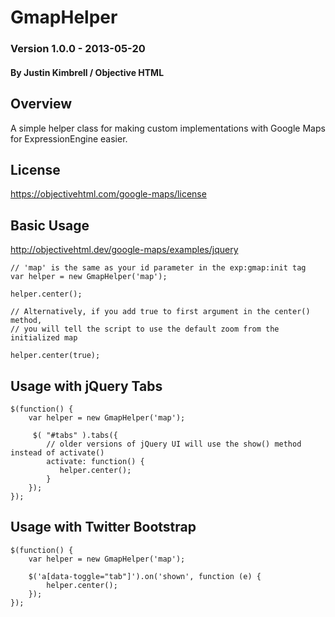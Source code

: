 GmapHelper
============

### Version 1.0.0 - 2013-05-20

#### By Justin Kimbrell / Objective HTML

Overview
--------

A simple helper class for making custom implementations with Google Maps for ExpressionEngine easier.

License
-------

https://objectivehtml.com/google-maps/license


Basic Usage
-----------

http://objectivehtml.dev/google-maps/examples/jquery

    // 'map' is the same as your id parameter in the exp:gmap:init tag
    var helper = new GmapHelper('map'); 
 
    helper.center();
    
    // Alternatively, if you add true to first argument in the center() method,
    // you will tell the script to use the default zoom from the initialized map
    
    helper.center(true);

Usage with jQuery Tabs
----------------------

	$(function() {			
		var helper = new GmapHelper('map');
	
		 $( "#tabs" ).tabs({
		 	// older versions of jQuery UI will use the show() method instead of activate()
			activate: function() { 
			   helper.center();
			}
		});
	});
	
	
Usage with Twitter Bootstrap
----------------------

	$(function() {				
		var helper = new GmapHelper('map');
	
		$('a[data-toggle="tab"]').on('shown', function (e) {
			helper.center();
		});
	});